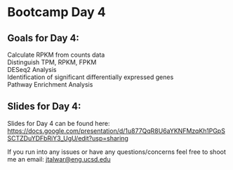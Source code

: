 # Bootcamp Day 4

## Goals for Day 4:
Calculate RPKM from counts data<br>
Distinguish TPM, RPKM, FPKM<br>
DESeq2 Analysis<br>
Identification of significant differentially expressed genes<br>
Pathway Enrichment Analysis<br>


## Slides for Day 4:

Slides for Day 4 can be found here: https://docs.google.com/presentation/d/1u877QqR8U6aYKNFMzqKh1PGpSSCTZDuYDFbRiY3_UgU/edit?usp=sharing 

If you run into any issues or have any questions/concerns feel free to shoot me an email: jtalwar@eng.ucsd.edu
